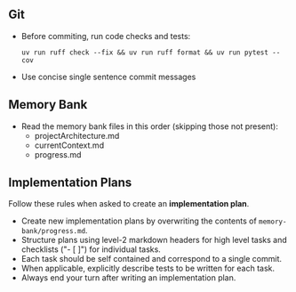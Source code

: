 ## Git

- Before commiting, run code checks and tests:
    ```
    uv run ruff check --fix && uv run ruff format && uv run pytest --cov
    ```
- Use concise single sentence commit messages

## Memory Bank

- Read the memory bank files in this order (skipping those not present):
  - projectArchitecture.md
  - currentContext.md
  - progress.md

## Implementation Plans

Follow these rules when asked to create an **implementation plan**.

- Create new implementation plans by overwriting the contents of `memory-bank/progress.md`.
- Structure plans using level-2 markdown headers for high level tasks and checklists ("- [ ]") for individual tasks.
- Each task should be self contained and correspond to a single commit.
- When applicable, explicitly describe tests to be written for each task.
- Always end your turn after writing an implementation plan.
